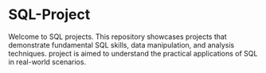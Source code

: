 # SQL-Project
Welcome to SQL projects. This repository showcases projects that demonstrate fundamental SQL skills, data manipulation, and analysis techniques. project is aimed to understand the practical applications of SQL in real-world scenarios.
